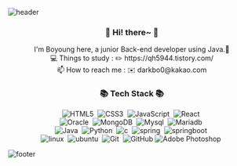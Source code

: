 ![header](https://capsule-render.vercel.app/api?type=waving&color=auto&height=300&section=header&text=YoungBo%20Home&fontSize=90)
<h3 align="center"> 👋 Hi! there~ 👋 </h3>
<p align="center">
I'm Boyoung here, a junior Back-end developer using Java.🥸<br>
💻 Things to study : ✏️ https://qh5944.tistory.com/ <br>
📫 How to reach me : ✉️ darkbo0@kakao.com <br>
</p>
<h3 align="center">📚 Tech Stack 📚</h3>
<p align="center">
  <img alt="HTML5" src="https://img.shields.io/badge/html5-%23E34F26.svg?style=for-the-badge&logo=html5&logoColor=white"/>&nbsp
  <img alt="CSS3" src="https://img.shields.io/badge/css3-%231572B6.svg?style=for-the-badge&logo=css3&logoColor=white"/>&nbsp
  <img alt="JavaScript" src="https://img.shields.io/badge/javascript-%23323330.svg?style=for-the-badge&logo=javascript&logoColor=%23F7DF1E"/>&nbsp
  <img alt="React" src="https://img.shields.io/badge/react-%2320232a.svg?style=for-the-badge&logo=react&logoColor=%2361DAFB"/>&nbsp
  <br>
  <img alt="Oracle" src="https://img.shields.io/badge/Oracle-F80000.svg?style=for-the-badge&logo=Oracle&logoColor=%white"/>&nbsp
  <img alt="MongoDB" src="https://img.shields.io/badge/MongoDB-47A248.svg?style=for-the-badge&logo=MongoDB&logoColor=white"/>&nbsp
  <img alt="Mysql" src="https://img.shields.io/badge/Mysql-4479A1.svg?style=for-the-badge&logo=Mysql&logoColor=white"/>&nbsp
  <img alt="Mariadb" src="https://img.shields.io/badge/Mariadb-003545.svg?style=for-the-badge&logo=Mariadb&logoColor=%234FC08D"/>&nbsp
  <br>
  <img alt="Java" src="https://img.shields.io/badge/Java-00599C?style=for-the-badge&logo=Java&logoColor=black" />&nbsp
  <img alt="Python" src="https://img.shields.io/badge/Python-3776AB.svg?style=for-the-badge&logo=Python&logoColor=white"/>&nbsp
  <img alt="c" src="https://img.shields.io/badge/c-A8B9CC.svg?style=for-the-badge&logo=c&logoColor=white"/>&nbsp
  <img alt="spring" src="https://img.shields.io/badge/spring-232F3E.svg?style=for-the-badge&logo=spring&logoColor=white"/>&nbsp
  <img alt="springboot" src="https://img.shields.io/badge/springboot-6DB33F.svg?style=for-the-badge&logo=springboot&logoColor=white"/>&nbsp
  <br>
  <img alt="linux" src="https://img.shields.io/badge/linux-FCC624.svg?style=for-the-badge&logo=linux&logoColor=white"/>&nbsp
  <img alt="ubuntu" src="https://img.shields.io/badge/ubuntu-E95420.svg?style=for-the-badge&logo=ubuntu&logoColor=white"/>&nbsp
  <img alt="Git" src="https://img.shields.io/badge/git-%23F05033.svg?style=for-the-badge&logo=git&logoColor=white"/>&nbsp
  <img alt="GitHub" src="https://img.shields.io/badge/github-%23121011.svg?style=for-the-badge&logo=github&logoColor=white"/>
  <img alt="Adobe Photoshop" src="https://img.shields.io/badge/adobephotoshop-%2331A8FF.svg?style=for-the-badge&logo=adobephotoshop&logoColor=white"/>&nbsp
</p>

![footer](https://capsule-render.vercel.app/api?type=waving&color=auto&height=150&section=footer)
